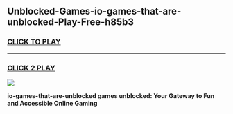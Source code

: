
## Unblocked-Games-io-games-that-are-unblocked-Play-Free-h85b3
<h3>
<a href="https://premium76.site?title=io-games-that-are-unblocked&ref=18A1">CLICK TO PLAY</a></h3>
<hr>

<h3>
<a href="https://premium76.site?title=io-games-that-are-unblocked&ref=18A1">CLICK 2 PLAY</a>
  
</h3>

<a href="https://premium76.site?title=io-games-that-are-unblocked&ref=18A1"><img src="https://clearcache.store/games.png"></a>


**io-games-that-are-unblocked games unblocked: Your Gateway to Fun and Accessible Online Gaming**
